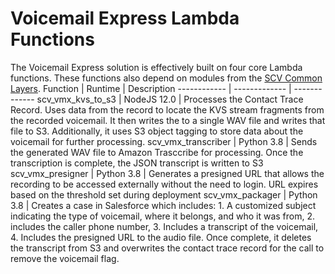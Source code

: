 # Voicemail Express Lambda Functions
The Voicemail Express solution is effectively built on four core Lambda functions. These functions also depend on modules from the [SCV Common Layers](/Common/AWSSCV-CommonLayers). 
Function | Runtime | Description
------------ | ------------- | -------------
scv_vmx_kvs_to_s3 | NodeJS 12.0 | Processes the Contact Trace Record. Uses data from the record to locate the KVS stream fragments from the recorded voicemail. It then writes the to a single WAV file and writes that file to S3. Additionally, it uses S3 object tagging to store data about the voicemail for further processing.
scv_vmx_transcriber | Python 3.8 | Sends the generated WAV file to Amazon Trasccribe for processing. Once the transcription is complete, the JSON transcript is written to S3
scv_vmx_presigner | Python 3.8 | Generates a presigned URL that allows the recording to be accessed externally without the need to login. URL expires based on the threshold set during deployment
scv_vmx_packager | Python 3.8 | Creates a case in Salesforce which includes: 1. A customized subject indicating the type of voicemail, where it belongs, and who it was from, 2. includes the caller phone number, 3. Includes a transcript of the voicemail, 4. Includes the presigned URL to the audio file. Once complete, it deletes the transcript from S3 and overwrites the contact trace record for the call to remove the voicemail flag.
